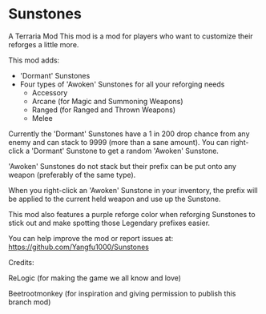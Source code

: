 # Sunstones
A Terraria Mod
This mod is a mod for players who want to customize their reforges a little more.

This mod adds:
- 'Dormant' Sunstones
- Four types of 'Awoken' Sunstones for all your reforging needs
  - Accessory
  - Arcane (for Magic and Summoning Weapons)
  - Ranged (for Ranged and Thrown Weapons)
  - Melee


Currently the 'Dormant' Sunstones have a 1 in 200 drop chance from any enemy and can stack to 9999 (more than a sane amount). You can right-click a 'Dormant' Sunstone to get a random 'Awoken' Sunstone.

'Awoken' Sunstones do not stack but their prefix can be put onto any weapon (preferably of the same type).

When you right-click an 'Awoken' Sunstone in your inventory, the prefix will be applied to the current held weapon and use up the Sunstone.


This mod also features a purple reforge color when reforging Sunstones to stick out and make spotting those Legendary prefixes easier.


You can help improve the mod or report issues at: https://github.com/Yangfu1000/Sunstones


Credits:

ReLogic (for making the game we all know and love)

Beetrootmonkey (for inspiration and giving permission to publish this branch mod)
